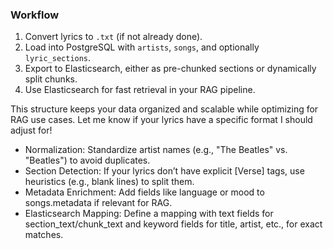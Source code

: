 ### Workflow

1. Convert lyrics to `.txt` (if not already done).
2. Load into PostgreSQL with `artists`, `songs`, and optionally `lyric_sections`.
3. Export to Elasticsearch, either as pre-chunked sections or dynamically split chunks.
4. Use Elasticsearch for fast retrieval in your RAG pipeline.

This structure keeps your data organized and scalable while optimizing for RAG use cases. Let me know if your lyrics have a specific format I should adjust for!

* Normalization: Standardize artist names (e.g., "The Beatles" vs. "Beatles") to avoid duplicates.
* Section Detection: If your lyrics don’t have explicit [Verse] tags, use heuristics (e.g., blank lines) to split them.
* Metadata Enrichment: Add fields like language or mood to songs.metadata if relevant for RAG.
* Elasticsearch Mapping: Define a mapping with text fields for section_text/chunk_text and keyword fields for title, artist, etc., for exact matches.
